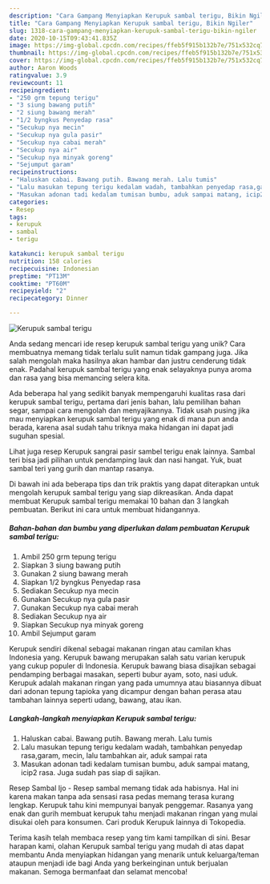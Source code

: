 ```yaml
---
description: "Cara Gampang Menyiapkan Kerupuk sambal terigu, Bikin Ngiler"
title: "Cara Gampang Menyiapkan Kerupuk sambal terigu, Bikin Ngiler"
slug: 1318-cara-gampang-menyiapkan-kerupuk-sambal-terigu-bikin-ngiler
date: 2020-10-15T09:43:41.835Z
image: https://img-global.cpcdn.com/recipes/ffeb5f915b132b7e/751x532cq70/kerupuk-sambal-terigu-foto-resep-utama.jpg
thumbnail: https://img-global.cpcdn.com/recipes/ffeb5f915b132b7e/751x532cq70/kerupuk-sambal-terigu-foto-resep-utama.jpg
cover: https://img-global.cpcdn.com/recipes/ffeb5f915b132b7e/751x532cq70/kerupuk-sambal-terigu-foto-resep-utama.jpg
author: Aaron Woods
ratingvalue: 3.9
reviewcount: 11
recipeingredient:
- "250 grm tepung terigu"
- "3 siung bawang putih"
- "2 siung bawang merah"
- "1/2 byngkus Penyedap rasa"
- "Secukup nya mecin"
- "Secukup nya gula pasir"
- "Secukup nya cabai merah"
- "Secukup nya air"
- "Secukup nya minyak goreng"
- "Sejumput garam"
recipeinstructions:
- "Haluskan cabai. Bawang putih. Bawang merah. Lalu tumis"
- "Lalu masukan tepung terigu kedalam wadah, tambahkan penyedap rasa,garam, mecin, lalu tambahkan air, aduk sampai rata"
- "Masukan adonan tadi kedalam tumisan bumbu, aduk sampai matang, icip2 rasa. Juga sudah pas siap di sajikan."
categories:
- Resep
tags:
- kerupuk
- sambal
- terigu

katakunci: kerupuk sambal terigu 
nutrition: 158 calories
recipecuisine: Indonesian
preptime: "PT13M"
cooktime: "PT60M"
recipeyield: "2"
recipecategory: Dinner

---
```



![Kerupuk sambal terigu](https://img-global.cpcdn.com/recipes/ffeb5f915b132b7e/751x532cq70/kerupuk-sambal-terigu-foto-resep-utama.jpg)

Anda sedang mencari ide resep kerupuk sambal terigu yang unik? Cara membuatnya memang tidak terlalu sulit namun tidak gampang juga. Jika salah mengolah maka hasilnya akan hambar dan justru cenderung tidak enak. Padahal kerupuk sambal terigu yang enak selayaknya punya aroma dan rasa yang bisa memancing selera kita.

Ada beberapa hal yang sedikit banyak mempengaruhi kualitas rasa dari kerupuk sambal terigu, pertama dari jenis bahan, lalu pemilihan bahan segar, sampai cara mengolah dan menyajikannya. Tidak usah pusing jika mau menyiapkan kerupuk sambal terigu yang enak di mana pun anda berada, karena asal sudah tahu triknya maka hidangan ini dapat jadi suguhan spesial.

Lihat juga resep Kerupuk sangrai pasir sambel terigu enak lainnya. Sambal teri bisa jadi pilihan untuk pendamping lauk dan nasi hangat. Yuk, buat sambal teri yang gurih dan mantap rasanya.


Di bawah ini ada beberapa tips dan trik praktis yang dapat diterapkan untuk mengolah kerupuk sambal terigu yang siap dikreasikan. Anda dapat membuat Kerupuk sambal terigu memakai 10 bahan dan 3 langkah pembuatan. Berikut ini cara untuk membuat hidangannya.

<!--inarticleads1-->

##### Bahan-bahan dan bumbu yang diperlukan dalam pembuatan Kerupuk sambal terigu:

1. Ambil 250 grm tepung terigu
1. Siapkan 3 siung bawang putih
1. Gunakan 2 siung bawang merah
1. Siapkan 1/2 byngkus Penyedap rasa
1. Sediakan Secukup nya mecin
1. Gunakan Secukup nya gula pasir
1. Gunakan Secukup nya cabai merah
1. Sediakan Secukup nya air
1. Siapkan Secukup nya minyak goreng
1. Ambil Sejumput garam


Kerupuk sendiri dikenal sebagai makanan ringan atau camilan khas Indonesia yang. Kerupuk bawang merupakan salah satu varian kerupuk yang cukup populer di Indonesia. Kerupuk bawang biasa disajikan sebagai pendamping berbagai masakan, seperti bubur ayam, soto, nasi uduk. Kerupuk adalah makanan ringan yang pada umumnya atau biasannya dibuat dari adonan tepung tapioka yang dicampur dengan bahan perasa atau tambahan lainnya seperti udang, bawang, atau ikan. 

<!--inarticleads2-->

##### Langkah-langkah menyiapkan Kerupuk sambal terigu:

1. Haluskan cabai. Bawang putih. Bawang merah. Lalu tumis
1. Lalu masukan tepung terigu kedalam wadah, tambahkan penyedap rasa,garam, mecin, lalu tambahkan air, aduk sampai rata
1. Masukan adonan tadi kedalam tumisan bumbu, aduk sampai matang, icip2 rasa. Juga sudah pas siap di sajikan.


Resep Sambal Ijo - Resep sambal memang tidak ada habisnya. Hal ini karena makan tanpa ada sensasi rasa pedas memang terasa kurang lengkap. Kerupuk tahu kini mempunyai banyak penggemar. Rasanya yang enak dan gurih membuat kerupuk tahu menjadi makanan ringan yang mulai disukai oleh para konsumen. Cari produk Kerupuk lainnya di Tokopedia. 

Terima kasih telah membaca resep yang tim kami tampilkan di sini. Besar harapan kami, olahan Kerupuk sambal terigu yang mudah di atas dapat membantu Anda menyiapkan hidangan yang menarik untuk keluarga/teman ataupun menjadi ide bagi Anda yang berkeinginan untuk berjualan makanan. Semoga bermanfaat dan selamat mencoba!
